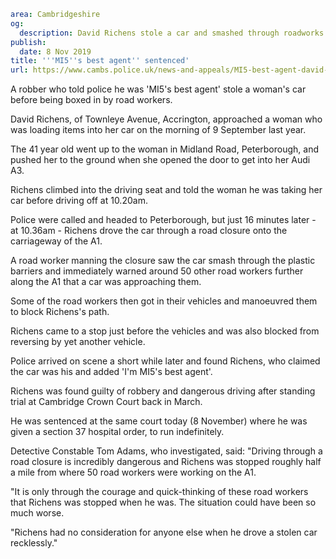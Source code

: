 ```yaml
area: Cambridgeshire
og:
  description: David Richens stole a car and smashed through roadworks on the A1
publish:
  date: 8 Nov 2019
title: '''MI5''s best agent'' sentenced'
url: https://www.cambs.police.uk/news-and-appeals/MI5-best-agent-david-richens-robber
```

A robber who told police he was 'MI5's best agent' stole a woman's car before being boxed in by road workers.

David Richens, of Townleye Avenue, Accrington, approached a woman who was loading items into her car on the morning of 9 September last year.

The 41 year old went up to the woman in Midland Road, Peterborough, and pushed her to the ground when she opened the door to get into her Audi A3.

Richens climbed into the driving seat and told the woman he was taking her car before driving off at 10.20am.

Police were called and headed to Peterborough, but just 16 minutes later - at 10.36am - Richens drove the car through a road closure onto the carriageway of the A1.

A road worker manning the closure saw the car smash through the plastic barriers and immediately warned around 50 other road workers further along the A1 that a car was approaching them.

Some of the road workers then got in their vehicles and manoeuvred them to block Richens's path.

Richens came to a stop just before the vehicles and was also blocked from reversing by yet another vehicle.

Police arrived on scene a short while later and found Richens, who claimed the car was his and added 'I'm MI5's best agent'.

Richens was found guilty of robbery and dangerous driving after standing trial at Cambridge Crown Court back in March.

He was sentenced at the same court today (8 November) where he was given a section 37 hospital order, to run indefinitely.

Detective Constable Tom Adams, who investigated, said: "Driving through a road closure is incredibly dangerous and Richens was stopped roughly half a mile from where 50 road workers were working on the A1.

"It is only through the courage and quick-thinking of these road workers that Richens was stopped when he was. The situation could have been so much worse.

"Richens had no consideration for anyone else when he drove a stolen car recklessly."

